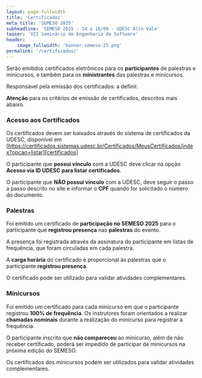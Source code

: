 ```yaml
---
layout: page-fullwidth
title: 'Certificados'
meta_title: 'SEMESO 2025'
subheadline: 'SEMESO 2025 - 14 a 16/09 - UDESC Alto Vale'
teaser: 'XII Seminário de Engenharia de Software'
header:
    image_fullwidth: 'banner-semeso-25.png'
permalink: '/certificados/'
---
```


Serão emitidos certificados eletrônicos para os **participantes** de palestras e minicursos, e também para os **ministrantes** das palestras e minicursos.

Responsável pela emissão dos certificados: a definir.

**Atenção** para os critérios de emissão de certificados, descritos mais abaixo.

### Acesso aos Certificados

Os certificados devem ser baixados através do sistema de certificados da UDESC, disponível em [https://certificados.sistemas.udesc.br/Certificados/MeusCertificados/index?opcao=listar][certificados]

O participante que **possui vínculo** com a UDESC deve clicar na opção **Acesso via ID UDESC para listar certificados**.

O participante que **NÃO possui vínculo** com a UDESC, deve seguir o passo a passo descrito no site e informar o **CPF** quando for solicitado o número do documento.

### Palestras

Foi emitido um certificado de **participação no SEMESO 2025** para o participante que **registrou presença** nas **palestras** do evento.

A presença foi registrada através da assinatura do participante em listas de frequência, que foram circuladas em cada palestra.

A **carga horária** do certificado é proporcional às palestras que o participante **registrou presença**.

O certificado pode ser utilizado para validar atividades complementares.

### Minicursos

Foi emitido um certificado para cada minicurso em que o participante registrou **100% de frequência**. Os instrutores foram orientados a realizar **chamadas nominais** durante a realização do minicurso para registrar a frequência.

O participante inscrito que **não compareceu** ao minicurso, além de não receber certificado, poderá ser impedido de participar de minicursos na próxima edição do SEMESO.

Os certificados dos minicursos podem ser utilizados para validar atividades complementares.

[certificados]: https://certificados.sistemas.udesc.br/Certificados/MeusCertificados/index?opcao=listar
